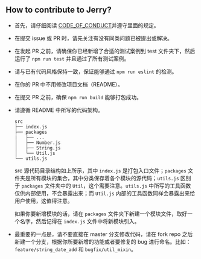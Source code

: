 ## How to contribute to Jerry?

* 首先，请仔细阅读 [CODE_OF_CONDUCT](https://github.com/zhongdeming428/Jerry/blob/master/CODE_OF_CONDUCT.md)并遵守里面的规定。
* 在提交 issue 或 PR 时，请先关注有没有同类问题已被提出或解决。
* 在发起 PR 之前，请确保你已经新增了合适的测试案例到 test 文件夹下，然后运行了 `npm run test` 并且通过了所有测试案例。
* 请与已有代码风格保持一致，保证能够通过 `npm run eslint` 的检测。
* 在你的 PR 中不用修改项目文档（README）。
* 在提交 PR 之前，确保 `npm run build` 能够打包成功。
* 请遵循 README 中所写的代码架构。
  ```
  src
  ├── index.js
  ├── packages
  |   ├── ...
  │   ├── Number.js
  │   ├── String.js
  │   └── Util.js
  └── utils.js
  ```
  src 源代码目录结构如上所示，其中 `index.js` 是打包入口文件；`packages` 文件夹是所有模块的集合，其中分类保存着各个模块的源代码；`utils.js` 区别于 `packages` 文件夹中的 `Util`，这个需要注意。`utils.js` 中所写的工具函数仅供内部使用，不会暴露出来；而 `Util.js` 内部的工具函数同样会暴露出来给用户使用，这值得注意。

  如果你要新增模块的话，请在 `packages` 文件夹下新建一个模块文件，取好一个名字，然后记得在 `index.js` 文件中将新模块引入。

* 最重要的一点是，请不要直接在 master 分支修改代码，请在 fork repo 之后新建一个分支，根据你所要新增的功能或者要修复的 bug 进行命名。比如：`feature/string_date_add` 和 `bugfix/util_mixin`。